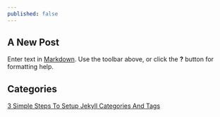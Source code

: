 ```yaml
---
published: false
---
```

## A New Post

Enter text in [Markdown](http://daringfireball.net/projects/markdown/). Use the toolbar above, or click the **?** button for formatting help.


## Categories

[3 Simple Steps To Setup Jekyll Categories And Tags](https://blog.webjeda.com/jekyll-categories/)